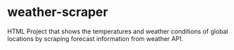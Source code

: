 # weather-scraper

HTML Project that shows the temperatures and weather conditions of global locations by scraping forecast information from weather API.

